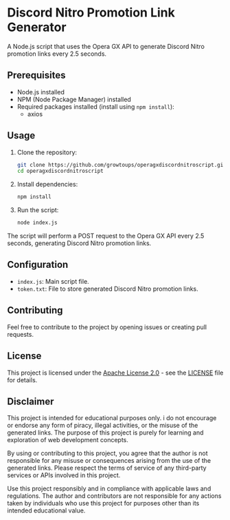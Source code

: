 # Discord Nitro Promotion Link Generator

A Node.js script that uses the Opera GX API to generate Discord Nitro promotion links every 2.5 seconds.

## Prerequisites

- Node.js installed
- NPM (Node Package Manager) installed
- Required packages installed (install using `npm install`):
  - axios

## Usage

1. Clone the repository:

   ```bash
   git clone https://github.com/growtoups/operagxdiscordnitroscript.git
   cd operagxdiscordnitroscript
   ```

2. Install dependencies:

   ```bash
   npm install
   ```

3. Run the script:

   ```bash
   node index.js
   ```

The script will perform a POST request to the Opera GX API every 2.5 seconds, generating Discord Nitro promotion links.

## Configuration

- `index.js`: Main script file.
- `token.txt`: File to store generated Discord Nitro promotion links.

## Contributing

Feel free to contribute to the project by opening issues or creating pull requests.

## License

This project is licensed under the [Apache License 2.0](LICENSE) - see the [LICENSE](LICENSE) file for details.

## Disclaimer

This project is intended for educational purposes only. i do not encourage or endorse any form of piracy, illegal activities, or the misuse of the generated links. The purpose of this project is purely for learning and exploration of web development concepts.

By using or contributing to this project, you agree that the author is not responsible for any misuse or consequences arising from the use of the generated links. Please respect the terms of service of any third-party services or APIs involved in this project.

Use this project responsibly and in compliance with applicable laws and regulations. The author and contributors are not responsible for any actions taken by individuals who use this project for purposes other than its intended educational value.
